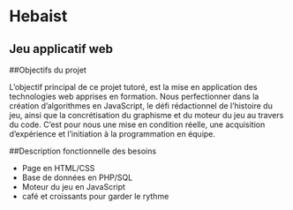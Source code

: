 # Hebaist

##   Jeu applicatif web


##Objectifs du projet

L’objectif principal de ce projet tutoré, est la mise en application des
technologies web apprises en formation.
Nous perfectionner dans la création d’algorithmes en JavaScript, le défi
rédactionnel de l’histoire du jeu, ainsi que la concrétisation du graphisme et du
moteur du jeu au travers du code.
C’est pour nous une mise en condition réelle, une acquisition d’expérience et
l’initiation à la programmation en équipe.

##Description fonctionnelle des besoins

- Page en HTML/CSS
- Base de données en PHP/SQL
- Moteur du jeu en JavaScript
- café et croissants pour garder le rythme
